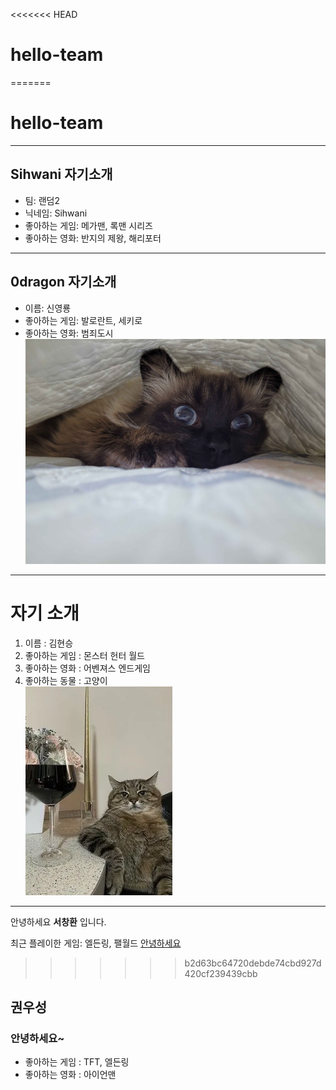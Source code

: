 <<<<<<< HEAD
# hello-team
=======
# hello-team
---------------------------
## Sihwani 자기소개
* 팀: 랜덤2
* 닉네임: Sihwani
* 좋아하는 게임: 메가맨, 록맨 시리즈
* 좋아하는 영화: 반지의 제왕, 해리포터
---------------------------


## 0dragon 자기소개
* 이름: 신영룡
* 좋아하는 게임: 발로란트, 세키로
* 좋아하는 영화: 범죄도시
![alt text](<lemi.jpg>)  
---------------------------



# 자기 소개
1. 이름 : 김현승   
2. 좋아하는 게임 : 몬스터 헌터 월드   
3. 좋아하는 영화 : 어벤져스 엔드게임   
4. 좋아하는 동물 : 고양이   
![alt text](<이리 와서 앉아봐라.png>)   
* * *

안녕하세요 **서창환** 입니다.

최근 플레이한 게임: 엘든링, 팰월드
[안녕하세요](https://media1.tenor.com/m/wOlC5m7NikkAAAAd/%EC%A0%9C%EB%A6%AC%EC%9D%B8%EC%82%AC-%EC%A1%B4%EC%A4%91.gif "안녕하세요")
>>>>>>> b2d63bc64720debde74cbd927d420cf239439cbb

## 권우성
###  안녕하세요~
* 좋아하는 게임 : TFT, 엘든링
* 좋아하는 영화 : 아이언맨